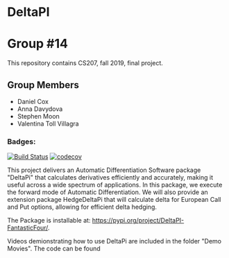 # DeltaPI
# Group #14
This repository contains CS207, fall 2019, final project.
## Group Members
* Daniel Cox
* Anna Davydova
* Stephen Moon
* Valentina Toll Villagra
### Badges:
[![Build Status](https://travis-ci.com/IACS-CS-207-FantasticFour/cs207-FinalProject.svg?branch=master)](https://travis-ci.com/IACS-CS-207-FantasticFour/cs207-FinalProject)
[![codecov](https://codecov.io/gh/IACS-CS-207-FantasticFour/cs207-FinalProject/branch/master/graph/badge.svg)](https://codecov.io/gh/IACS-CS-207-FantasticFour/cs207-FinalProject)

This project delivers an Automatic Differentiation Software package "DeltaPi" that calculates derivatives efficiently and accurately, making it useful across a wide spectrum of applications. In this package, we execute the forward mode of Automatic Differentiation. We will also provide an extension package HedgeDeltaPi that will calculate delta for European Call and Put options, allowing for efficient delta hedging.

The Package is installable at:
<https://pypi.org/project/DeltaPI-FantasticFour/>.   

Videos demionstrating how to use DeltaPi are included in the folder "Demo Movies".  The code can be found 
